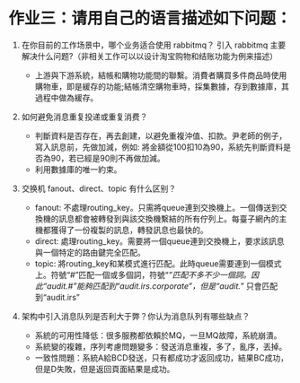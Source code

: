 作业三：请用自己的语言描述如下问题：
====
1. 在你目前的工作场景中，哪个业务适合使用 rabbitmq？ 引入 rabbitmq 主要解决什么问题?（非相关工作可以以设计淘宝购物和结账功能为例来描述）
    * 上游與下游系統，結帳和購物功能間的聯繫。消費者購買多件商品時使用購物車，即是緩存的功能;結帳清空購物車時，採集數據，存到數據庫，其過程中做為緩存。
2. 如何避免消息重复投递或重复消费？
    * 判斷資料是否存在，再去創建，以避免重複沖值、扣款。尹老師的例子，寫入訊息前，先做加減，例如: 將金額從100扣10為90，系統先判斷資料是否為90，若已經是90則不再做加減。
    * 利用數據庫的唯一約束。

3. 交换机 fanout、direct、topic 有什么区别？
    * fanout: 不處理routing_key。只需將queue連到交換機上。一個傳送到交換機的訊息都會被轉發到與該交換機繫結的所有佇列上。每臺子網內的主機都獲得了一份複製的訊息，轉發訊息也最快的。
    * direct: 處理routing_key。需要將一個queue連到交換機上，要求該訊息與一個特定的路由鍵完全匹配。
    * topic: 將routing_key和某模式進行匹配。此時queue需要連到一個模式上。符號“#”匹配一個或多個詞，符號“*”匹配不多不少一個詞。因此“audit.#”能夠匹配到“audit.irs.corporate”，但是“audit.*” 只會匹配到“audit.irs”
4. 架构中引入消息队列是否利大于弊？你认为消息队列有哪些缺点？
    * 系統的可用性降低：很多服務都依賴於MQ，一旦MQ故障，系統崩潰。
    * 系統變的複雜，序列考慮問題變多：發送消息重複，多了，亂序，丟掉。
    * 一致性問題：系統A給BCD發送，只有都成功才返回成功，結果BC成功，但是D失敗，但是返回頁面結果是成功。

